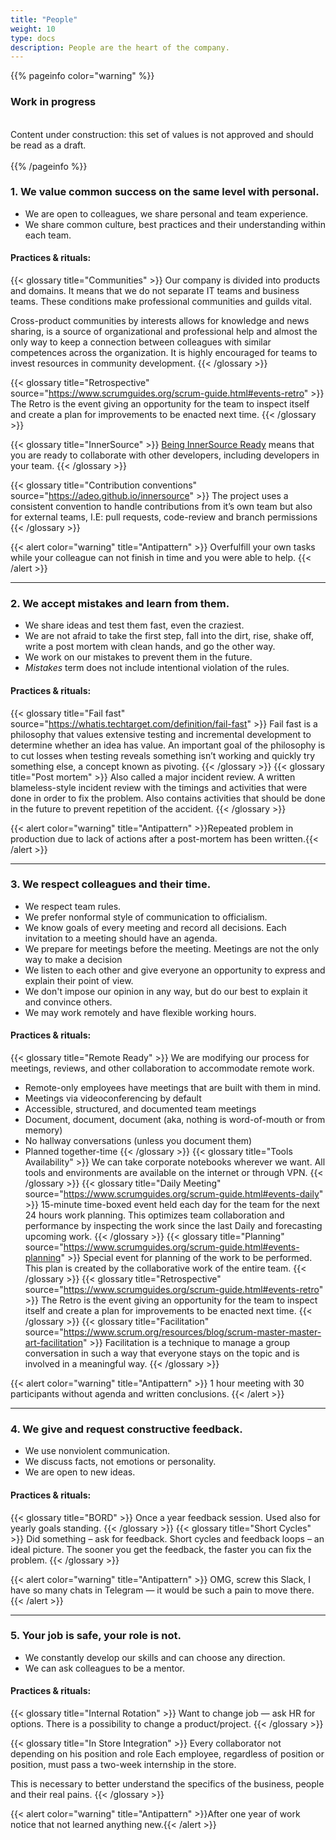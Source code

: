 ```yaml
---
title: "People"
weight: 10
type: docs
description: People are the heart of the company.
---
```


{{% pageinfo color="warning" %}}
<h3>Work in progress</h3><br />
Content under construction: this set of values is not approved and should be read as a draft. <br /><br />
{{% /pageinfo %}}

### 1. We value common success on the same level with personal.

* We are open to colleagues, we share personal and team experience.
* We share common culture, best practices and their understanding within each team.

#### Practices & rituals: 
{{< glossary title="Communities" >}}
Our company is divided into products and domains.
It means that we do not separate IT teams and business teams.
These conditions make professional communities and guilds vital.

Cross-product communities by interests allows for knowledge and news sharing, 
is a source of organizational and professional help and
almost the only way to keep a connection between colleagues with similar competences across the organization.
It is highly encouraged for teams to invest resources in community development.
{{< /glossary >}}

{{< glossary title="Retrospective" source="https://www.scrumguides.org/scrum-guide.html#events-retro" >}}
The Retro is the event giving an opportunity for the team to inspect itself and create a plan for improvements to be enacted next time.
{{< /glossary >}}

{{< glossary title="InnerSource" >}}
[Being InnerSource Ready](https://adeo.github.io/innersource) means that you are ready to collaborate with other developers, including developers in your team.
{{< /glossary >}}

{{< glossary title="Contribution conventions" source="https://adeo.github.io/innersource" >}}
The project uses a consistent convention to handle contributions from it’s own team but also for external teams, I.E: pull requests, code-review and branch permissions
{{< /glossary >}}

{{< alert color="warning" title="Antipattern" >}}
Overfulfill your own tasks while your colleague can not finish in time and you were able to help.
{{< /alert >}}

---

### 2. We accept mistakes and learn from them.

* We share ideas and test them fast, even the craziest.
* We are not afraid to take the first step, fall into the dirt, rise, shake off, write a post mortem with clean hands, and go the other way. 
* We work on our mistakes to prevent them in the future.
* *Mistakes* term does not include intentional violation of the rules. 

#### Practices & rituals: 
{{< glossary title="Fail fast" source="https://whatis.techtarget.com/definition/fail-fast" >}}
Fail fast is a philosophy that values extensive testing and incremental development to determine whether an idea has value. 
An important goal of the philosophy is to cut losses when testing reveals something isn’t working 
and quickly try something else, a concept known as pivoting.
{{< /glossary >}} 
{{< glossary title="Post mortem" >}}
Also called a major incident review.
A written blameless-style incident review with the timings and activities that were done in order to fix the problem. 
Also contains activities that should be done in the future to prevent repetition of the accident.
{{< /glossary >}}

{{< alert color="warning" title="Antipattern" >}}Repeated problem in production due to lack of actions after a post-mortem has been written.{{< /alert >}}

---

### 3. We respect colleagues and their time.

* We respect team rules. 
* We prefer nonformal style of communication to officialism.
* We know goals of every meeting and record all decisions. Each invitation to a meeting should have an agenda.
* We prepare for meetings before the meeting. Meetings are not the only way to make a decision
* We listen to each other and give everyone an opportunity to express and explain their point of view.
* We don't impose our opinion in any way, but do our best to explain it and convince others.
* We may work remotely and have flexible working hours. 

#### Practices & rituals: 

{{< glossary title="Remote Ready" >}}
We are modifying our process for meetings, reviews, and other collaboration to accommodate remote work. 
* Remote-only employees have meetings that are built with them in mind.
* Meetings via videoconferencing by default
* Accessible, structured, and documented team meetings
* Document, document, document (aka, nothing is word-of-mouth or from memory)
* No hallway conversations (unless you document them)
* Planned together-time
{{< /glossary >}}
{{< glossary title="Tools Availability" >}}
We can take corporate notebooks wherever we want. All tools and environments are available on the internet or through VPN.
{{< /glossary >}}
{{< glossary title="Daily Meeting" source="https://www.scrumguides.org/scrum-guide.html#events-daily" >}}
15-minute time-boxed event held each day for the team for the next 24 hours work planning. This optimizes team collaboration and performance by inspecting the work since the last Daily and forecasting upcoming work.
{{< /glossary >}}
{{< glossary title="Planning" source="https://www.scrumguides.org/scrum-guide.html#events-planning" >}}
Special event for planning of the work to be performed. This plan is created by the collaborative work of the entire team.
{{< /glossary >}}
{{< glossary title="Retrospective" source="https://www.scrumguides.org/scrum-guide.html#events-retro" >}}
The Retro is the event giving an opportunity for the team to inspect itself and create a plan for improvements to be enacted next time.
{{< /glossary >}}
{{< glossary title="Facilitation" source="https://www.scrum.org/resources/blog/scrum-master-master-art-facilitation" >}}
Facilitation is a technique to manage a group conversation in such a way that everyone stays on the topic and is involved in a meaningful way.
{{< /glossary >}}

{{< alert color="warning" title="Antipattern" >}}
1 hour meeting with 30 participants without agenda and written conclusions.
{{< /alert >}}

---

### 4. We give and request constructive feedback.

* We use nonviolent communication.
* We discuss facts, not emotions or personality.
* We are open to new ideas.

#### Practices & rituals: 

{{< glossary title="BORD" >}}
Once a year feedback session. Used also for yearly goals standing.
{{< /glossary >}}
{{< glossary title="Short Cycles" >}}
Did something – ask for feedback.
Short cycles and feedback loops – an ideal picture.
The sooner you get the feedback, the faster you can fix the problem.
{{< /glossary >}}


{{< alert color="warning" title="Antipattern" >}}
OMG, screw this Slack, I have so many chats in Telegram — it would be such a pain to move there.
{{< /alert >}}

---

### 5. Your job is safe, your role is not.

* We constantly develop our skills and can choose any direction.
* We can ask colleagues to be a mentor.

#### Practices & rituals:

{{< glossary title="Internal Rotation" >}}
Want to change job — ask HR for options. There is a possibility to change a product/project.
{{< /glossary >}}

{{< glossary title="In Store Integration" >}}
Every collaborator not depending on his position and role 
Each employee, regardless of position or position, must pass a two-week internship in the store.

This is necessary to better understand the specifics of the business, people and their real pains.
{{< /glossary >}}

{{< alert color="warning" title="Antipattern" >}}After one year of work notice that not learned anything new.{{< /alert >}}
